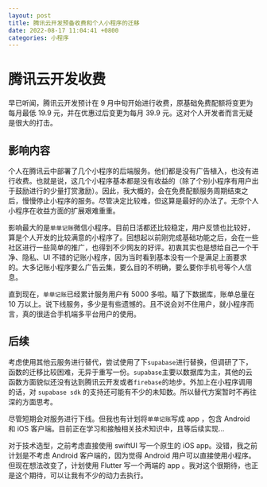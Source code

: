 ```yaml
---
layout: post
title: 腾讯云开发预备收费和个人小程序的迁移
date: 2022-08-17 11:04:41 +0800
categories: 小程序
---
```


# 腾讯云开发收费

早已听闻，腾讯云开发预计在 9 月中旬开始进行收费，原基础免费配额将变更为每月最低 19.9 元，并在优惠过后变更为每月 39.9 元。这对个人开发者而言无疑是很大的打击。

## 影响内容

个人在腾讯云中部署了几个小程序的后端服务。他们都是没有广告植入，也没有进行收费。也就是说，这几个小程序基本都是没有收益的（除了个别小程序有用户出于鼓励进行的少量打赏激励）。因此，我大概的，会在免费配额服务周期结束之后，慢慢停止小程序的服务。尽管决定比较难，但这算是最好的办法了。无奈个人小程序在收益方面的扩展艰难重重。

影响最大的是`单单记账`微信小程序。目前日活都还比较稳定，用户反馈也比较好，算是个人开发的比较满意的小程序了。回想起以前刚完成基础功能之后，会在一些社区进行一些简单的推广，也得到不少网友的好评。初衷其实也是想给自己一个干净、隐私、UI 不错的记账小程序，因为当时看到基本没有一个是满足上面要求的。大多记账小程序要么广告云集，要么目的不明确，要么要你手机号等个人信息。

直到现在，`单单记账`已经累计服务用户有 5000 多啦。瞄了下数据库，账单总量在 10 万以上。说下线服务，多少是有些遗憾的。且不说会对不住用户，就小程序而言，真的很适合手机端多平台用户的使用。

## 后续

考虑使用其他云服务进行替代，尝试使用了下`supabase`进行替换，但调研了下，函数的迁移比较困难，无异于重写一份。`supabase`主要以数据库为主，其他的云函数方面貌似还没有达到腾讯云开发或者`firebase`的地步。外加上在小程序调用的话，对 `supabase sdk` 的支持还可能有不少的未知数。所以替代方案暂时不再往深的方面思考。

尽管短期会对服务进行下线。但我也有计划将`单单记账`写成 app ，包含 Android 和 iOS 客户端。目前正在学习和接触相关技术知识中，且等后续实现...

对于技术选型，之前考虑直接使用 swiftUI 写一个原生的 iOS app。没错，我之前计划是不考虑 Android 客户端的，因为觉得 Android 用户可以直接使用小程序。但现在想法改变了，计划使用 Flutter 写一个两端的 app 。我对这个很期待，也正是这个期待，可以让我有不少的动力去执行。
